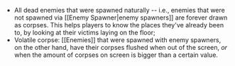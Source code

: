 - All dead enemies that were spawned naturally -- i.e., enemies that were not spawned via [[Enemy Spawner|enemy spawners]] are forever drawn as corpses. This helps players to know the places they've already been to, by looking at their victims laying on the floor;
- Volatile corpse: [[Enemies]] that were spawned with enemy spawners, on the other hand, have their corpses flushed when out of the screen, *or* when the amount of corpses on screen is bigger than a certain value.